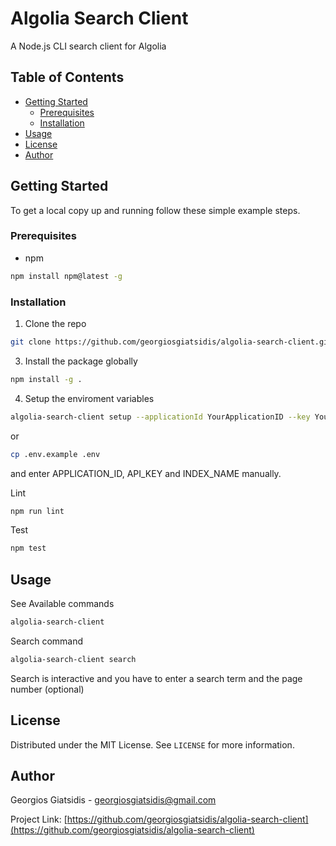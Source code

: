 # Algolia Search Client

A Node.js CLI search client for Algolia

## Table of Contents

-   [Getting Started](#getting-started)
    -   [Prerequisites](#prerequisites)
    -   [Installation](#installation)
-   [Usage](#usage)
-   [License](#license)
-   [Author](#author)

## Getting Started

To get a local copy up and running follow these simple example steps.

### Prerequisites

-   npm

```sh
npm install npm@latest -g
```

### Installation

1. Clone the repo

```sh
git clone https://github.com/georgiosgiatsidis/algolia-search-client.git
```

3. Install the package globally

```sh
npm install -g .
```

4. Setup the enviroment variables

```sh
algolia-search-client setup --applicationId YourApplicationID --key YourAdminAPIKey --index your_index_name
```

or

```sh
cp .env.example .env
```

and enter APPLICATION_ID, API_KEY and INDEX_NAME manually.

Lint
```sh
npm run lint
```
Test
```sh
npm test
```

## Usage

See Available commands

```sh
algolia-search-client
```

Search command

```sh
algolia-search-client search
```

Search is interactive and you have to enter a search term and the page number (optional)

## License

Distributed under the MIT License. See `LICENSE` for more information.

## Author

Georgios Giatsidis - georgiosgiatsidis@gmail.com

Project Link: [https://github.com/georgiosgiatsidis/algolia-search-client](https://github.com/georgiosgiatsidis/algolia-search-client)
